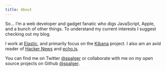 ```yaml
---
title: About
---
```


So... I’m a web developer and gadget fanatic who digs JavaScript, Apple, and a bunch of other things. To understand my current interests I suggest checking out my blog.

I work at [Elastic](https://www.elastic.co), and primarily focus on the [Kibana](https://www.elastic.co/products/kibana) project. I also am an avid reader of [Hacker News](https://news.ycombinator.com) and [echo.js](http://www.echojs.com/).

You can find me on Twitter [@spalger](https://twitter.com/spenceralger) or collaborate with me on my open source projects on Github [@spalger](https://github.com/spalger).